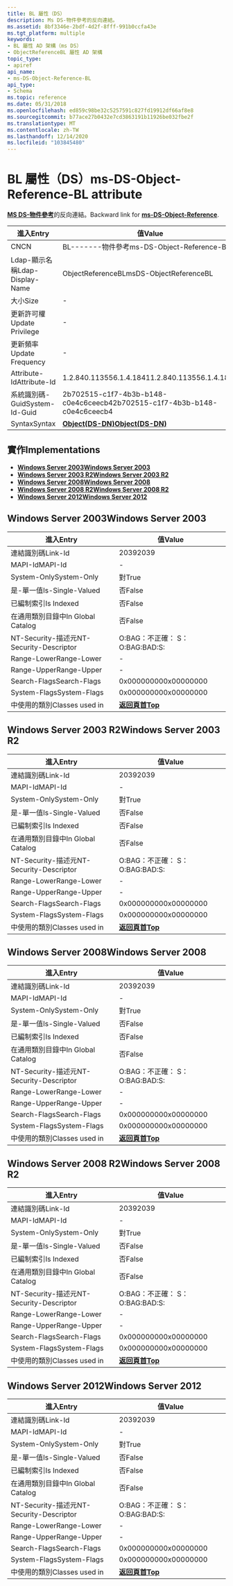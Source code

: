 ```yaml
---
title: BL 屬性（DS）
description: Ms DS-物件參考的反向連結。
ms.assetid: 8bf3346e-2bdf-4d2f-8fff-991b0ccfa43e
ms.tgt_platform: multiple
keywords:
- BL 屬性 AD 架構（ms DS）
- ObjectReferenceBL 屬性 AD 架構
topic_type:
- apiref
api_name:
- ms-DS-Object-Reference-BL
api_type:
- Schema
ms.topic: reference
ms.date: 05/31/2018
ms.openlocfilehash: ed859c98be32c5257591c827fd19912df66af8e8
ms.sourcegitcommit: b77ace27b0432e7cd3863191b11926be032fbe2f
ms.translationtype: MT
ms.contentlocale: zh-TW
ms.lasthandoff: 12/14/2020
ms.locfileid: "103845480"
---
```

# <a name="ms-ds-object-reference-bl-attribute"></a><span data-ttu-id="a3586-105">BL 屬性（DS）</span><span class="sxs-lookup"><span data-stu-id="a3586-105">ms-DS-Object-Reference-BL attribute</span></span>

<span data-ttu-id="a3586-106">[**MS DS-物件參考**](a-msds-objectreference.md)的反向連結。</span><span class="sxs-lookup"><span data-stu-id="a3586-106">Backward link for [**ms-DS-Object-Reference**](a-msds-objectreference.md).</span></span>



| <span data-ttu-id="a3586-107">進入</span><span class="sxs-lookup"><span data-stu-id="a3586-107">Entry</span></span> | <span data-ttu-id="a3586-108">值</span><span class="sxs-lookup"><span data-stu-id="a3586-108">Value</span></span> |
|-------------------|-----------------------------------------|
| <span data-ttu-id="a3586-109">CN</span><span class="sxs-lookup"><span data-stu-id="a3586-109">CN</span></span>                | <span data-ttu-id="a3586-110">BL-------物件參考</span><span class="sxs-lookup"><span data-stu-id="a3586-110">ms-DS-Object-Reference-BL</span></span>               |
| <span data-ttu-id="a3586-111">Ldap-顯示名稱</span><span class="sxs-lookup"><span data-stu-id="a3586-111">Ldap-Display-Name</span></span> | <span data-ttu-id="a3586-112">ObjectReferenceBL</span><span class="sxs-lookup"><span data-stu-id="a3586-112">msDS-ObjectReferenceBL</span></span>                  |
| <span data-ttu-id="a3586-113">大小</span><span class="sxs-lookup"><span data-stu-id="a3586-113">Size</span></span>              | \-                                      |
| <span data-ttu-id="a3586-114">更新許可權</span><span class="sxs-lookup"><span data-stu-id="a3586-114">Update Privilege</span></span>  | \-                                      |
| <span data-ttu-id="a3586-115">更新頻率</span><span class="sxs-lookup"><span data-stu-id="a3586-115">Update Frequency</span></span>  | \-                                      |
| <span data-ttu-id="a3586-116">Attribute-Id</span><span class="sxs-lookup"><span data-stu-id="a3586-116">Attribute-Id</span></span>      | <span data-ttu-id="a3586-117">1.2.840.113556.1.4.1841</span><span class="sxs-lookup"><span data-stu-id="a3586-117">1.2.840.113556.1.4.1841</span></span>                 |
| <span data-ttu-id="a3586-118">系統識別碼-Guid</span><span class="sxs-lookup"><span data-stu-id="a3586-118">System-Id-Guid</span></span>    | <span data-ttu-id="a3586-119">2b702515-c1f7-4b3b-b148-c0e4c6ceecb4</span><span class="sxs-lookup"><span data-stu-id="a3586-119">2b702515-c1f7-4b3b-b148-c0e4c6ceecb4</span></span>    |
| <span data-ttu-id="a3586-120">Syntax</span><span class="sxs-lookup"><span data-stu-id="a3586-120">Syntax</span></span>            | [<span data-ttu-id="a3586-121">**Object(DS-DN)**</span><span class="sxs-lookup"><span data-stu-id="a3586-121">**Object(DS-DN)**</span></span>](s-object-ds-dn.md) |



## <a name="implementations"></a><span data-ttu-id="a3586-122">實作</span><span class="sxs-lookup"><span data-stu-id="a3586-122">Implementations</span></span>

-   [<span data-ttu-id="a3586-123">**Windows Server 2003**</span><span class="sxs-lookup"><span data-stu-id="a3586-123">**Windows Server 2003**</span></span>](#windows-server-2003)
-   [<span data-ttu-id="a3586-124">**Windows Server 2003 R2**</span><span class="sxs-lookup"><span data-stu-id="a3586-124">**Windows Server 2003 R2**</span></span>](#windows-server-2003-r2)
-   [<span data-ttu-id="a3586-125">**Windows Server 2008**</span><span class="sxs-lookup"><span data-stu-id="a3586-125">**Windows Server 2008**</span></span>](#windows-server-2008)
-   [<span data-ttu-id="a3586-126">**Windows Server 2008 R2**</span><span class="sxs-lookup"><span data-stu-id="a3586-126">**Windows Server 2008 R2**</span></span>](#windows-server-2008-r2)
-   [<span data-ttu-id="a3586-127">**Windows Server 2012**</span><span class="sxs-lookup"><span data-stu-id="a3586-127">**Windows Server 2012**</span></span>](#windows-server-2012)

## <a name="windows-server-2003"></a><span data-ttu-id="a3586-128">Windows Server 2003</span><span class="sxs-lookup"><span data-stu-id="a3586-128">Windows Server 2003</span></span>



| <span data-ttu-id="a3586-129">進入</span><span class="sxs-lookup"><span data-stu-id="a3586-129">Entry</span></span> | <span data-ttu-id="a3586-130">值</span><span class="sxs-lookup"><span data-stu-id="a3586-130">Value</span></span> |
|------------------------|---------------------------------|
| <span data-ttu-id="a3586-131">連結識別碼</span><span class="sxs-lookup"><span data-stu-id="a3586-131">Link-Id</span></span>                | <span data-ttu-id="a3586-132">2039</span><span class="sxs-lookup"><span data-stu-id="a3586-132">2039</span></span>                            |
| <span data-ttu-id="a3586-133">MAPI-Id</span><span class="sxs-lookup"><span data-stu-id="a3586-133">MAPI-Id</span></span>                | \-                              |
| <span data-ttu-id="a3586-134">System-Only</span><span class="sxs-lookup"><span data-stu-id="a3586-134">System-Only</span></span>            | <span data-ttu-id="a3586-135">對</span><span class="sxs-lookup"><span data-stu-id="a3586-135">True</span></span>                            |
| <span data-ttu-id="a3586-136">是-單一值</span><span class="sxs-lookup"><span data-stu-id="a3586-136">Is-Single-Valued</span></span>       | <span data-ttu-id="a3586-137">否</span><span class="sxs-lookup"><span data-stu-id="a3586-137">False</span></span>                           |
| <span data-ttu-id="a3586-138">已編制索引</span><span class="sxs-lookup"><span data-stu-id="a3586-138">Is Indexed</span></span>             | <span data-ttu-id="a3586-139">否</span><span class="sxs-lookup"><span data-stu-id="a3586-139">False</span></span>                           |
| <span data-ttu-id="a3586-140">在通用類別目錄中</span><span class="sxs-lookup"><span data-stu-id="a3586-140">In Global Catalog</span></span>      | <span data-ttu-id="a3586-141">否</span><span class="sxs-lookup"><span data-stu-id="a3586-141">False</span></span>                           |
| <span data-ttu-id="a3586-142">NT-Security-描述元</span><span class="sxs-lookup"><span data-stu-id="a3586-142">NT-Security-Descriptor</span></span> | <span data-ttu-id="a3586-143">O:BAG：不正確： S：</span><span class="sxs-lookup"><span data-stu-id="a3586-143">O:BAG:BAD:S:</span></span>                    |
| <span data-ttu-id="a3586-144">Range-Lower</span><span class="sxs-lookup"><span data-stu-id="a3586-144">Range-Lower</span></span>            | \-                              |
| <span data-ttu-id="a3586-145">Range-Upper</span><span class="sxs-lookup"><span data-stu-id="a3586-145">Range-Upper</span></span>            | \-                              |
| <span data-ttu-id="a3586-146">Search-Flags</span><span class="sxs-lookup"><span data-stu-id="a3586-146">Search-Flags</span></span>           | <span data-ttu-id="a3586-147">0x00000000</span><span class="sxs-lookup"><span data-stu-id="a3586-147">0x00000000</span></span>                      |
| <span data-ttu-id="a3586-148">System-Flags</span><span class="sxs-lookup"><span data-stu-id="a3586-148">System-Flags</span></span>           | <span data-ttu-id="a3586-149">0x00000000</span><span class="sxs-lookup"><span data-stu-id="a3586-149">0x00000000</span></span>                      |
| <span data-ttu-id="a3586-150">中使用的類別</span><span class="sxs-lookup"><span data-stu-id="a3586-150">Classes used in</span></span>        | [<span data-ttu-id="a3586-151">**返回頁首**</span><span class="sxs-lookup"><span data-stu-id="a3586-151">**Top**</span></span>](c-top.md)<br/> |



## <a name="windows-server-2003-r2"></a><span data-ttu-id="a3586-152">Windows Server 2003 R2</span><span class="sxs-lookup"><span data-stu-id="a3586-152">Windows Server 2003 R2</span></span>



| <span data-ttu-id="a3586-153">進入</span><span class="sxs-lookup"><span data-stu-id="a3586-153">Entry</span></span> | <span data-ttu-id="a3586-154">值</span><span class="sxs-lookup"><span data-stu-id="a3586-154">Value</span></span> |
|------------------------|---------------------------------|
| <span data-ttu-id="a3586-155">連結識別碼</span><span class="sxs-lookup"><span data-stu-id="a3586-155">Link-Id</span></span>                | <span data-ttu-id="a3586-156">2039</span><span class="sxs-lookup"><span data-stu-id="a3586-156">2039</span></span>                            |
| <span data-ttu-id="a3586-157">MAPI-Id</span><span class="sxs-lookup"><span data-stu-id="a3586-157">MAPI-Id</span></span>                | \-                              |
| <span data-ttu-id="a3586-158">System-Only</span><span class="sxs-lookup"><span data-stu-id="a3586-158">System-Only</span></span>            | <span data-ttu-id="a3586-159">對</span><span class="sxs-lookup"><span data-stu-id="a3586-159">True</span></span>                            |
| <span data-ttu-id="a3586-160">是-單一值</span><span class="sxs-lookup"><span data-stu-id="a3586-160">Is-Single-Valued</span></span>       | <span data-ttu-id="a3586-161">否</span><span class="sxs-lookup"><span data-stu-id="a3586-161">False</span></span>                           |
| <span data-ttu-id="a3586-162">已編制索引</span><span class="sxs-lookup"><span data-stu-id="a3586-162">Is Indexed</span></span>             | <span data-ttu-id="a3586-163">否</span><span class="sxs-lookup"><span data-stu-id="a3586-163">False</span></span>                           |
| <span data-ttu-id="a3586-164">在通用類別目錄中</span><span class="sxs-lookup"><span data-stu-id="a3586-164">In Global Catalog</span></span>      | <span data-ttu-id="a3586-165">否</span><span class="sxs-lookup"><span data-stu-id="a3586-165">False</span></span>                           |
| <span data-ttu-id="a3586-166">NT-Security-描述元</span><span class="sxs-lookup"><span data-stu-id="a3586-166">NT-Security-Descriptor</span></span> | <span data-ttu-id="a3586-167">O:BAG：不正確： S：</span><span class="sxs-lookup"><span data-stu-id="a3586-167">O:BAG:BAD:S:</span></span>                    |
| <span data-ttu-id="a3586-168">Range-Lower</span><span class="sxs-lookup"><span data-stu-id="a3586-168">Range-Lower</span></span>            | \-                              |
| <span data-ttu-id="a3586-169">Range-Upper</span><span class="sxs-lookup"><span data-stu-id="a3586-169">Range-Upper</span></span>            | \-                              |
| <span data-ttu-id="a3586-170">Search-Flags</span><span class="sxs-lookup"><span data-stu-id="a3586-170">Search-Flags</span></span>           | <span data-ttu-id="a3586-171">0x00000000</span><span class="sxs-lookup"><span data-stu-id="a3586-171">0x00000000</span></span>                      |
| <span data-ttu-id="a3586-172">System-Flags</span><span class="sxs-lookup"><span data-stu-id="a3586-172">System-Flags</span></span>           | <span data-ttu-id="a3586-173">0x00000000</span><span class="sxs-lookup"><span data-stu-id="a3586-173">0x00000000</span></span>                      |
| <span data-ttu-id="a3586-174">中使用的類別</span><span class="sxs-lookup"><span data-stu-id="a3586-174">Classes used in</span></span>        | [<span data-ttu-id="a3586-175">**返回頁首**</span><span class="sxs-lookup"><span data-stu-id="a3586-175">**Top**</span></span>](c-top.md)<br/> |



## <a name="windows-server-2008"></a><span data-ttu-id="a3586-176">Windows Server 2008</span><span class="sxs-lookup"><span data-stu-id="a3586-176">Windows Server 2008</span></span>



| <span data-ttu-id="a3586-177">進入</span><span class="sxs-lookup"><span data-stu-id="a3586-177">Entry</span></span> | <span data-ttu-id="a3586-178">值</span><span class="sxs-lookup"><span data-stu-id="a3586-178">Value</span></span> |
|------------------------|---------------------------------|
| <span data-ttu-id="a3586-179">連結識別碼</span><span class="sxs-lookup"><span data-stu-id="a3586-179">Link-Id</span></span>                | <span data-ttu-id="a3586-180">2039</span><span class="sxs-lookup"><span data-stu-id="a3586-180">2039</span></span>                            |
| <span data-ttu-id="a3586-181">MAPI-Id</span><span class="sxs-lookup"><span data-stu-id="a3586-181">MAPI-Id</span></span>                | \-                              |
| <span data-ttu-id="a3586-182">System-Only</span><span class="sxs-lookup"><span data-stu-id="a3586-182">System-Only</span></span>            | <span data-ttu-id="a3586-183">對</span><span class="sxs-lookup"><span data-stu-id="a3586-183">True</span></span>                            |
| <span data-ttu-id="a3586-184">是-單一值</span><span class="sxs-lookup"><span data-stu-id="a3586-184">Is-Single-Valued</span></span>       | <span data-ttu-id="a3586-185">否</span><span class="sxs-lookup"><span data-stu-id="a3586-185">False</span></span>                           |
| <span data-ttu-id="a3586-186">已編制索引</span><span class="sxs-lookup"><span data-stu-id="a3586-186">Is Indexed</span></span>             | <span data-ttu-id="a3586-187">否</span><span class="sxs-lookup"><span data-stu-id="a3586-187">False</span></span>                           |
| <span data-ttu-id="a3586-188">在通用類別目錄中</span><span class="sxs-lookup"><span data-stu-id="a3586-188">In Global Catalog</span></span>      | <span data-ttu-id="a3586-189">否</span><span class="sxs-lookup"><span data-stu-id="a3586-189">False</span></span>                           |
| <span data-ttu-id="a3586-190">NT-Security-描述元</span><span class="sxs-lookup"><span data-stu-id="a3586-190">NT-Security-Descriptor</span></span> | <span data-ttu-id="a3586-191">O:BAG：不正確： S：</span><span class="sxs-lookup"><span data-stu-id="a3586-191">O:BAG:BAD:S:</span></span>                    |
| <span data-ttu-id="a3586-192">Range-Lower</span><span class="sxs-lookup"><span data-stu-id="a3586-192">Range-Lower</span></span>            | \-                              |
| <span data-ttu-id="a3586-193">Range-Upper</span><span class="sxs-lookup"><span data-stu-id="a3586-193">Range-Upper</span></span>            | \-                              |
| <span data-ttu-id="a3586-194">Search-Flags</span><span class="sxs-lookup"><span data-stu-id="a3586-194">Search-Flags</span></span>           | <span data-ttu-id="a3586-195">0x00000000</span><span class="sxs-lookup"><span data-stu-id="a3586-195">0x00000000</span></span>                      |
| <span data-ttu-id="a3586-196">System-Flags</span><span class="sxs-lookup"><span data-stu-id="a3586-196">System-Flags</span></span>           | <span data-ttu-id="a3586-197">0x00000000</span><span class="sxs-lookup"><span data-stu-id="a3586-197">0x00000000</span></span>                      |
| <span data-ttu-id="a3586-198">中使用的類別</span><span class="sxs-lookup"><span data-stu-id="a3586-198">Classes used in</span></span>        | [<span data-ttu-id="a3586-199">**返回頁首**</span><span class="sxs-lookup"><span data-stu-id="a3586-199">**Top**</span></span>](c-top.md)<br/> |



## <a name="windows-server-2008-r2"></a><span data-ttu-id="a3586-200">Windows Server 2008 R2</span><span class="sxs-lookup"><span data-stu-id="a3586-200">Windows Server 2008 R2</span></span>



| <span data-ttu-id="a3586-201">進入</span><span class="sxs-lookup"><span data-stu-id="a3586-201">Entry</span></span> | <span data-ttu-id="a3586-202">值</span><span class="sxs-lookup"><span data-stu-id="a3586-202">Value</span></span> |
|------------------------|---------------------------------|
| <span data-ttu-id="a3586-203">連結識別碼</span><span class="sxs-lookup"><span data-stu-id="a3586-203">Link-Id</span></span>                | <span data-ttu-id="a3586-204">2039</span><span class="sxs-lookup"><span data-stu-id="a3586-204">2039</span></span>                            |
| <span data-ttu-id="a3586-205">MAPI-Id</span><span class="sxs-lookup"><span data-stu-id="a3586-205">MAPI-Id</span></span>                | \-                              |
| <span data-ttu-id="a3586-206">System-Only</span><span class="sxs-lookup"><span data-stu-id="a3586-206">System-Only</span></span>            | <span data-ttu-id="a3586-207">對</span><span class="sxs-lookup"><span data-stu-id="a3586-207">True</span></span>                            |
| <span data-ttu-id="a3586-208">是-單一值</span><span class="sxs-lookup"><span data-stu-id="a3586-208">Is-Single-Valued</span></span>       | <span data-ttu-id="a3586-209">否</span><span class="sxs-lookup"><span data-stu-id="a3586-209">False</span></span>                           |
| <span data-ttu-id="a3586-210">已編制索引</span><span class="sxs-lookup"><span data-stu-id="a3586-210">Is Indexed</span></span>             | <span data-ttu-id="a3586-211">否</span><span class="sxs-lookup"><span data-stu-id="a3586-211">False</span></span>                           |
| <span data-ttu-id="a3586-212">在通用類別目錄中</span><span class="sxs-lookup"><span data-stu-id="a3586-212">In Global Catalog</span></span>      | <span data-ttu-id="a3586-213">否</span><span class="sxs-lookup"><span data-stu-id="a3586-213">False</span></span>                           |
| <span data-ttu-id="a3586-214">NT-Security-描述元</span><span class="sxs-lookup"><span data-stu-id="a3586-214">NT-Security-Descriptor</span></span> | <span data-ttu-id="a3586-215">O:BAG：不正確： S：</span><span class="sxs-lookup"><span data-stu-id="a3586-215">O:BAG:BAD:S:</span></span>                    |
| <span data-ttu-id="a3586-216">Range-Lower</span><span class="sxs-lookup"><span data-stu-id="a3586-216">Range-Lower</span></span>            | \-                              |
| <span data-ttu-id="a3586-217">Range-Upper</span><span class="sxs-lookup"><span data-stu-id="a3586-217">Range-Upper</span></span>            | \-                              |
| <span data-ttu-id="a3586-218">Search-Flags</span><span class="sxs-lookup"><span data-stu-id="a3586-218">Search-Flags</span></span>           | <span data-ttu-id="a3586-219">0x00000000</span><span class="sxs-lookup"><span data-stu-id="a3586-219">0x00000000</span></span>                      |
| <span data-ttu-id="a3586-220">System-Flags</span><span class="sxs-lookup"><span data-stu-id="a3586-220">System-Flags</span></span>           | <span data-ttu-id="a3586-221">0x00000000</span><span class="sxs-lookup"><span data-stu-id="a3586-221">0x00000000</span></span>                      |
| <span data-ttu-id="a3586-222">中使用的類別</span><span class="sxs-lookup"><span data-stu-id="a3586-222">Classes used in</span></span>        | [<span data-ttu-id="a3586-223">**返回頁首**</span><span class="sxs-lookup"><span data-stu-id="a3586-223">**Top**</span></span>](c-top.md)<br/> |



## <a name="windows-server-2012"></a><span data-ttu-id="a3586-224">Windows Server 2012</span><span class="sxs-lookup"><span data-stu-id="a3586-224">Windows Server 2012</span></span>



| <span data-ttu-id="a3586-225">進入</span><span class="sxs-lookup"><span data-stu-id="a3586-225">Entry</span></span> | <span data-ttu-id="a3586-226">值</span><span class="sxs-lookup"><span data-stu-id="a3586-226">Value</span></span> |
|------------------------|---------------------------------|
| <span data-ttu-id="a3586-227">連結識別碼</span><span class="sxs-lookup"><span data-stu-id="a3586-227">Link-Id</span></span>                | <span data-ttu-id="a3586-228">2039</span><span class="sxs-lookup"><span data-stu-id="a3586-228">2039</span></span>                            |
| <span data-ttu-id="a3586-229">MAPI-Id</span><span class="sxs-lookup"><span data-stu-id="a3586-229">MAPI-Id</span></span>                | \-                              |
| <span data-ttu-id="a3586-230">System-Only</span><span class="sxs-lookup"><span data-stu-id="a3586-230">System-Only</span></span>            | <span data-ttu-id="a3586-231">對</span><span class="sxs-lookup"><span data-stu-id="a3586-231">True</span></span>                            |
| <span data-ttu-id="a3586-232">是-單一值</span><span class="sxs-lookup"><span data-stu-id="a3586-232">Is-Single-Valued</span></span>       | <span data-ttu-id="a3586-233">否</span><span class="sxs-lookup"><span data-stu-id="a3586-233">False</span></span>                           |
| <span data-ttu-id="a3586-234">已編制索引</span><span class="sxs-lookup"><span data-stu-id="a3586-234">Is Indexed</span></span>             | <span data-ttu-id="a3586-235">否</span><span class="sxs-lookup"><span data-stu-id="a3586-235">False</span></span>                           |
| <span data-ttu-id="a3586-236">在通用類別目錄中</span><span class="sxs-lookup"><span data-stu-id="a3586-236">In Global Catalog</span></span>      | <span data-ttu-id="a3586-237">否</span><span class="sxs-lookup"><span data-stu-id="a3586-237">False</span></span>                           |
| <span data-ttu-id="a3586-238">NT-Security-描述元</span><span class="sxs-lookup"><span data-stu-id="a3586-238">NT-Security-Descriptor</span></span> | <span data-ttu-id="a3586-239">O:BAG：不正確： S：</span><span class="sxs-lookup"><span data-stu-id="a3586-239">O:BAG:BAD:S:</span></span>                    |
| <span data-ttu-id="a3586-240">Range-Lower</span><span class="sxs-lookup"><span data-stu-id="a3586-240">Range-Lower</span></span>            | \-                              |
| <span data-ttu-id="a3586-241">Range-Upper</span><span class="sxs-lookup"><span data-stu-id="a3586-241">Range-Upper</span></span>            | \-                              |
| <span data-ttu-id="a3586-242">Search-Flags</span><span class="sxs-lookup"><span data-stu-id="a3586-242">Search-Flags</span></span>           | <span data-ttu-id="a3586-243">0x00000000</span><span class="sxs-lookup"><span data-stu-id="a3586-243">0x00000000</span></span>                      |
| <span data-ttu-id="a3586-244">System-Flags</span><span class="sxs-lookup"><span data-stu-id="a3586-244">System-Flags</span></span>           | <span data-ttu-id="a3586-245">0x00000000</span><span class="sxs-lookup"><span data-stu-id="a3586-245">0x00000000</span></span>                      |
| <span data-ttu-id="a3586-246">中使用的類別</span><span class="sxs-lookup"><span data-stu-id="a3586-246">Classes used in</span></span>        | [<span data-ttu-id="a3586-247">**返回頁首**</span><span class="sxs-lookup"><span data-stu-id="a3586-247">**Top**</span></span>](c-top.md)<br/> |



 

 





